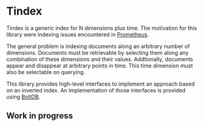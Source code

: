 # Tindex

Tindex is a generic index for N dimensions plus time. The motivation for this library
were indexing issues encountered in [Prometheus](https://prometheus.io).

The general problem is indexing documents along an arbitrary number of dimensions.
Documents must be retrievable by selecting them along any combination of these
dimensions and their values.
Addtionally, documents appear and disappear at arbitrary points in time. This time
dimension must also be selectable on querying.

This library provides high-level interfaces to implement an approach based on an
inverted index. An implementation of those interfaces is provided using
[BoltDB](https://github.com/boltdb/bolt).

## Work in progress

